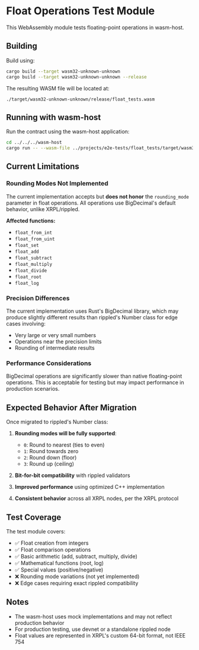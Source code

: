 # Float Operations Test Module

This WebAssembly module tests floating-point operations in wasm-host.

## Building

Build using:

```bash
cargo build --target wasm32-unknown-unknown
cargo build --target wasm32-unknown-unknown --release
```

The resulting WASM file will be located at:

```
./target/wasm32-unknown-unknown/release/float_tests.wasm
```

## Running with wasm-host

Run the contract using the wasm-host application:

```bash
cd ../../../wasm-host
cargo run -- --wasm-file ../projects/e2e-tests/float_tests/target/wasm32-unknown-unknown/release/float_tests.wasm --project e2e-tests/float_tests
```

## Current Limitations

### Rounding Modes Not Implemented

The current implementation accepts but **does not honor** the `rounding_mode` parameter in float operations. All
operations use BigDecimal's default behavior, unlike XRPL/rippled.

**Affected functions:**

- `float_from_int`
- `float_from_uint`
- `float_set`
- `float_add`
- `float_subtract`
- `float_multiply`
- `float_divide`
- `float_root`
- `float_log`

### Precision Differences

The current implementation uses Rust's BigDecimal library, which may produce slightly different results than rippled's
Number class for edge cases involving:

- Very large or very small numbers
- Operations near the precision limits
- Rounding of intermediate results

### Performance Considerations

BigDecimal operations are significantly slower than native floating-point operations. This is acceptable for testing but
may impact performance in production scenarios.

## Expected Behavior After Migration

Once migrated to rippled's Number class:

1. **Rounding modes will be fully supported**:
    - `0`: Round to nearest (ties to even)
    - `1`: Round towards zero
    - `2`: Round down (floor)
    - `3`: Round up (ceiling)

2. **Bit-for-bit compatibility** with rippled validators

3. **Improved performance** using optimized C++ implementation

4. **Consistent behavior** across all XRPL nodes, per the XRPL protocol

## Test Coverage

The test module covers:

- ✅ Float creation from integers
- ✅ Float comparison operations
- ✅ Basic arithmetic (add, subtract, multiply, divide)
- ✅ Mathematical functions (root, log)
- ✅ Special values (positive/negative)
- ❌ Rounding mode variations (not yet implemented)
- ❌ Edge cases requiring exact rippled compatibility

## Notes

- The wasm-host uses mock implementations and may not reflect production behavior
- For production testing, use devnet or a standalone rippled node
- Float values are represented in XRPL's custom 64-bit format, not IEEE 754
